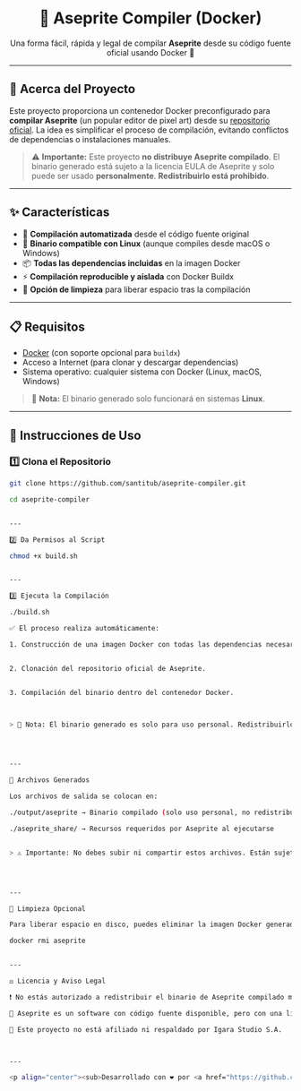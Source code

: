 <h1 align="center">🧰 Aseprite Compiler (Docker)</h1>

<p align="center">
  Una forma fácil, rápida y legal de compilar <strong>Aseprite</strong> desde su código fuente oficial usando Docker 🐳
</p>

---

## 📌 Acerca del Proyecto

Este proyecto proporciona un contenedor Docker preconfigurado para **compilar Aseprite** (un popular editor de pixel art) desde su [repositorio oficial](https://github.com/aseprite/aseprite). La idea es simplificar el proceso de compilación, evitando conflictos de dependencias o instalaciones manuales.

> ⚠️ **Importante:** Este proyecto **no distribuye Aseprite compilado**. El binario generado está sujeto a la licencia EULA de Aseprite y solo puede ser usado **personalmente**. **Redistribuirlo está prohibido**.

---

## ✨ Características

- 🔧 **Compilación automatizada** desde el código fuente original  
- 🐧 **Binario compatible con Linux** (aunque compiles desde macOS o Windows)  
- 📦 **Todas las dependencias incluidas** en la imagen Docker  
- ⚡ **Compilación reproducible y aislada** con Docker Buildx  
- 🧼 **Opción de limpieza** para liberar espacio tras la compilación  

---

## 📋 Requisitos

- [Docker](https://www.docker.com/get-started) (con soporte opcional para `buildx`)  
- Acceso a Internet (para clonar y descargar dependencias)  
- Sistema operativo: cualquier sistema con Docker (Linux, macOS, Windows)

> 🐧 **Nota:** El binario generado solo funcionará en sistemas **Linux**.

---

## 🚀 Instrucciones de Uso

### 1️⃣ Clona el Repositorio

```bash
git clone https://github.com/santitub/aseprite-compiler.git

cd aseprite-compiler


---

2️⃣ Da Permisos al Script

chmod +x build.sh


---

3️⃣ Ejecuta la Compilación

./build.sh

✅ El proceso realiza automáticamente:

1. Construcción de una imagen Docker con todas las dependencias necesarias.


2. Clonación del repositorio oficial de Aseprite.


3. Compilación del binario dentro del contenedor Docker.



> 🔐 Nota: El binario generado es solo para uso personal. Redistribuirlo está prohibido según la EULA de Aseprite.




---

📂 Archivos Generados

Los archivos de salida se colocan en:

./output/aseprite → Binario compilado (solo uso personal, no redistribuir)

./aseprite_share/ → Recursos requeridos por Aseprite al ejecutarse


> ⚠️ Importante: No debes subir ni compartir estos archivos. Están sujetos a la EULA de Aseprite.




---

🧹 Limpieza Opcional

Para liberar espacio en disco, puedes eliminar la imagen Docker generada con:

docker rmi aseprite


---

⚖️ Licencia y Aviso Legal

❗ No estás autorizado a redistribuir el binario de Aseprite compilado mediante este script.

🔗 Aseprite es un software con código fuente disponible, pero con una licencia restrictiva (EULA) respecto a su distribución.

🧾 Este proyecto no está afiliado ni respaldado por Igara Studio S.A.



---

<p align="center"><sub>Desarrollado con ❤️ por <a href="https://github.com/santitub">Santitub</a></sub></p>
```